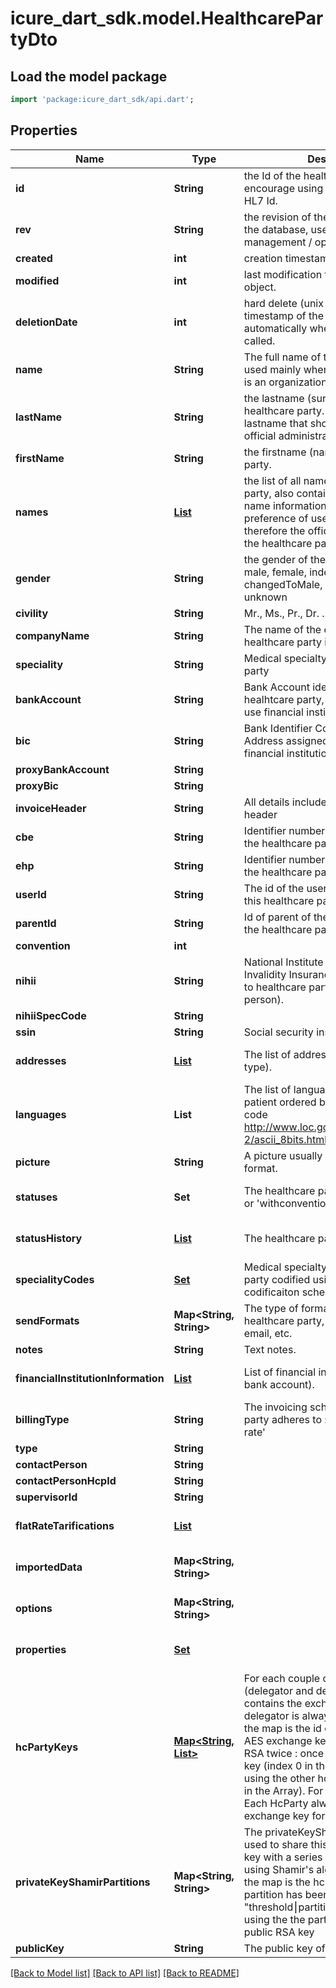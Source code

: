 # icure_dart_sdk.model.HealthcarePartyDto

## Load the model package
```dart
import 'package:icure_dart_sdk/api.dart';
```

## Properties
Name | Type | Description | Notes
------------ | ------------- | ------------- | -------------
**id** | **String** | the Id of the healthcare party. We encourage using either a v4 UUID or a HL7 Id. | 
**rev** | **String** | the revision of the healthcare party in the database, used for conflict management / optimistic locking. | [optional] 
**created** | **int** | creation timestamp of the object. | [optional] 
**modified** | **int** | last modification timestamp of the object. | [optional] 
**deletionDate** | **int** | hard delete (unix epoch in ms) timestamp of the object. Filled automatically when deletePatient is called. | [optional] 
**name** | **String** | The full name of the healthcare party, used mainly when the healthcare party is an organization | [optional] 
**lastName** | **String** | the lastname (surname) of the healthcare party. This is the official lastname that should be used for official administrative purposes. | [optional] 
**firstName** | **String** | the firstname (name) of the healthcare party. | [optional] 
**names** | [**List<PersonNameDto>**](PersonNameDto.md) | the list of all names of the healthcare party, also containing the official full name information. Ordered by preference of use. First element is therefore the official name used for the healthcare party in the application | [default to const []]
**gender** | **String** | the gender of the healthcare party: male, female, indeterminate, changed, changedToMale, changedToFemale, unknown | [optional] 
**civility** | **String** | Mr., Ms., Pr., Dr. ... | [optional] 
**companyName** | **String** | The name of the company this healthcare party is member of | [optional] 
**speciality** | **String** | Medical specialty of the healthcare party | [optional] 
**bankAccount** | **String** | Bank Account identifier of the healhtcare party, IBAN, deprecated, use financial institutions instead | [optional] 
**bic** | **String** | Bank Identifier Code, the SWIFT Address assigned to the bank, use financial institutions instead | [optional] 
**proxyBankAccount** | **String** |  | [optional] 
**proxyBic** | **String** |  | [optional] 
**invoiceHeader** | **String** | All details included in the invoice header | [optional] 
**cbe** | **String** | Identifier number for institution type if the healthcare party is an enterprise | [optional] 
**ehp** | **String** | Identifier number for the institution if the healthcare party is an organization | [optional] 
**userId** | **String** | The id of the user that usually handles this healthcare party. | [optional] 
**parentId** | **String** | Id of parent of the user representing the healthcare party. | [optional] 
**convention** | **int** |  | [optional] 
**nihii** | **String** | National Institute for Health and Invalidity Insurance number assigned to healthcare parties (institution or person). | [optional] 
**nihiiSpecCode** | **String** |  | [optional] 
**ssin** | **String** | Social security inscription number. | [optional] 
**addresses** | [**List<AddressDto>**](AddressDto.md) | The list of addresses (with address type). | [default to const []]
**languages** | **List<String>** | The list of languages spoken by the patient ordered by fluency (alpha-2 code http://www.loc.gov/standards/iso639-2/ascii_8bits.html). | [default to const []]
**picture** | **String** | A picture usually saved in JPEG format. | [optional] 
**statuses** | **Set<String>** | The healthcare party's status: 'trainee' or 'withconvention' or 'accredited' | [default to const {}]
**statusHistory** | [**List<HealthcarePartyHistoryStatusDto>**](HealthcarePartyHistoryStatusDto.md) | The healthcare party's status history | [default to const []]
**specialityCodes** | [**Set<CodeStubDto>**](CodeStubDto.md) | Medical specialty of the healthcare party codified using FHIR or Kmehr codificaiton scheme | [default to const {}]
**sendFormats** | **Map<String, String>** | The type of format for contacting the healthcare party, ex: mobile, phone, email, etc. | [default to const {}]
**notes** | **String** | Text notes. | [optional] 
**financialInstitutionInformation** | [**List<FinancialInstitutionInformationDto>**](FinancialInstitutionInformationDto.md) | List of financial information (Bank, bank account). | [default to const []]
**billingType** | **String** | The invoicing scheme this healthcare party adheres to : 'service fee' or 'flat rate' | [optional] 
**type** | **String** |  | [optional] 
**contactPerson** | **String** |  | [optional] 
**contactPersonHcpId** | **String** |  | [optional] 
**supervisorId** | **String** |  | [optional] 
**flatRateTarifications** | [**List<FlatRateTarificationDto>**](FlatRateTarificationDto.md) |  | [default to const []]
**importedData** | **Map<String, String>** |  | [default to const {}]
**options** | **Map<String, String>** |  | [default to const {}]
**properties** | [**Set<PropertyStubDto>**](PropertyStubDto.md) |  | [default to const {}]
**hcPartyKeys** | [**Map<String, List<String>>**](List.md) | For each couple of HcParties (delegator and delegate), this map contains the exchange AES key. The delegator is always this hcp, the key of the map is the id of the delegate. The AES exchange key is encrypted using RSA twice : once using this hcp public key (index 0 in the Array) and once using the other hcp public key (index 1 in the Array). For a pair of HcParties. Each HcParty always has one AES exchange key for himself. | [default to const {}]
**privateKeyShamirPartitions** | **Map<String, String>** | The privateKeyShamirPartitions are used to share this hcp's private RSA key with a series of other hcParties using Shamir's algorithm. The key of the map is the hcp Id with whom this partition has been shared. The value is \"threshold⎮partition in hex\" encrypted using the the partition's holder's public RSA key | [default to const {}]
**publicKey** | **String** | The public key of this hcp | [optional] 

[[Back to Model list]](../README.md#documentation-for-models) [[Back to API list]](../README.md#documentation-for-api-endpoints) [[Back to README]](../README.md)


